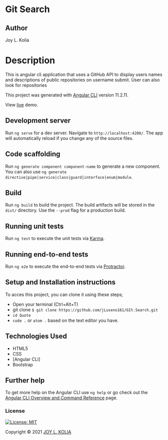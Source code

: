 # Git Search

## Author
Joy L. Kolia

# Description

This is angular cli application that uses a GitHub API to display users names and descriptions of public repositories on username submit. User can also look for repositories

This project was generated with [Angular CLI](https://github.com/angular/angular-cli) version 11.2.11.

View [live](https://jluseno161.github.io/GIt.Search/) demo.

## Development server

Run `ng serve` for a dev server. Navigate to `http://localhost:4200/`. The app will automatically reload if you change any of the source files.

## Code scaffolding

Run `ng generate component component-name` to generate a new component. You can also use `ng generate directive|pipe|service|class|guard|interface|enum|module`.

## Build

Run `ng build` to build the project. The build artifacts will be stored in the `dist/` directory. Use the `--prod` flag for a production build.

## Running unit tests

Run `ng test` to execute the unit tests via [Karma](https://karma-runner.github.io).

## Running end-to-end tests

Run `ng e2e` to execute the end-to-end tests via [Protractor](http://www.protractortest.org/).

## Setup and Installation instructions

To acces this project, you can clone it using these steps; 

- Open your terminal (Ctrl+Alt+T)
- git clone `$ git clone https://github.com/jLuseno161/GIt.Search.git`
- `cd Quote`
- `code .` or `atom .` based on the text editor you have.

## Technologies Used

- HTML5
- CSS
- [Angular CLI]
- Bootstrap

## Further help

To get more help on the Angular CLI use `ng help` or go check out the [Angular CLI Overview and Command Reference](https://angular.io/cli) page.

### License

[![License: MIT](https://img.shields.io/badge/License-MIT-yellow.svg)](LICENSE)

Copyright © 2021  [JOY L. KOLIA](https://github.com/jLuseno161)
